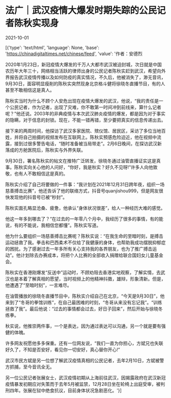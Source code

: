 # 法广｜武汉疫情大爆发时期失踪的公民记者陈秋实现身

2021-10-01

[{'type': 'text/html', 'language': None, 'base': 'https://chinadigitaltimes.net/chinese/feed', 'value': '作者：安德烈

2020年1月23日，新冠疫情大爆发的千万人大都市武汉被迫封城，次日就是中国农历年大年三十，网络相当活跃的律师出身的公民记者陈秋实赶到武汉，希望向外界报告武汉疫情传播以及如何防疫的真实情况，不久后，他被消失了，渺无音讯，9月30日，面容明显瘦削的陈秋实突然现身北京格斗健将徐晓冬直播节目，有的人甚至不敢相信这是真人。

陈秋实当时为什么不顾个人安危出现在疫情大爆发的武汉，他说，“我的责任是一个公民记者，作为记者，出现了灾难，你不敢第一时间冲到前线来，算什么记者呢？”他还说。2003年的非典疫情与本次武汉肺炎疫情的爆发，都是因为对于事实的隐瞒，对于信息的封锁。现在，不能一错再错，至少要把真实的信息传递出去。

接下来的两周时间，他探访了武汉多家医院、殡仪馆、居民区，采访了多位当地百姓，并将自己拍摄的视频发布在互联网上。陈秋实预感危险迫近，他在视频中流露，接到过很多警告电话，“随时准备被当局带走”。2月6日晚间，在探访武汉新落成的方舱医院后，陈秋实与外界失联。



9月30日，署名陈秋实的帖文在推特广泛转发，徐晓冬通过油管直播证实这是真事。陈秋实向关心他的人问好，“你好，我是秋实？好久不见呀!”许多人向他致敬，也有人不敢相信这是真的。

陈秋实介绍了自己将要做的一件事：“我计划在2021年12月31日跨年夜，组织一场慈善搏击比赛”，他还告诉了他的联络方式，抖音号quanjishou999，但是网友很快发现他的抖音号已被“秒封”。

陈秋实面孔略显沧桑、疲惫，他承认“身体状况很差”，给人一种经历大难的感觉。

他这一年多到哪去了？“在过去的一年零八个月中，我经历了很多的事情，有的能说，有的不能说，我相信您都懂”。陈秋实写道。

他为什么要组织一场慈善搏击比赛呢？陈秋实说：“在我生命的至暗时刻，是搏击运动拯救了我。拳击和巴西柔术不仅给了我健康的身体，也帮助我成功摆脱抑郁症的困扰。为了感谢过去一年多所有关心支持我的各界朋友，也为了推广搏击运动”。他计划除去办赛成本，将把个人比赛的全部收入捐赠给联合国妇女儿童基金会。

陈秋实在香港刚爆发“反送中”运动时，不顾劝阻去香港实地观察，了解实情，去武汉也是本着了解真相的愿望，当时视频上的他精神抖擞，雄辩，形象清新。但是，他遭遇了“至暗时刻”，一言难尽。

在油管播放的徐晓冬直播节目中，陈秋实介绍自己在北京，“今天是9月30日”，他来到了“冬哥的拳馆训练”，在自己最困难的时刻，“冬哥从来没有忘记我”。“训练拯救了我”。最后他说：“过去的事情都会过去，好日子回来”，然后开始与徐晓冬练拳。

秋实说，他推崇两件事，一个是表达，因为通过表达可以沟通，另一个就是要有强健的体魄。

许多网友祝愿他多多保重。还有一位网友说，“我们一直为你担心，方斌兄也失联好久了，不知是否安好，看见你一切安好，真心替你开心!”

武汉市民方斌是另一位想了解武汉疫情真相的公民记者，去年2月10日，方斌被警方抓捕，至今音讯全无。

另一位公民记者张展女士，武汉疫情初期从上海前往武汉，因揭露政府在武汉新冠疫情暴发初期应对失策而于去年5月被监禁，12月28日坐在轮椅上出庭受审，被判刑四年。张展在狱中绝食抗议，目前身体状况急剧恶化。'}]